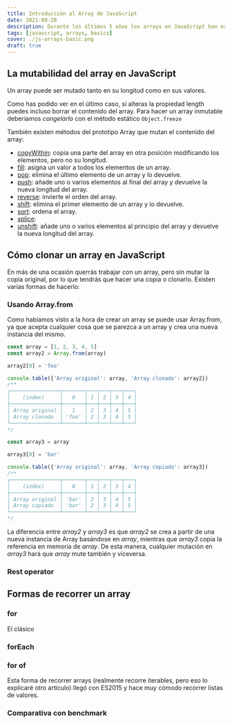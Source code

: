 ```yaml
---
title: Introducción al Array de JavaScript
date: 2021-09-20
description: Durante los últimos 5 años los arrays en JavaScript han experimentado muchas mejoras. Te muestro algunas de ellas en esta entrada.
tags: [javascript, arrays, basics]
cover: ./js-arrays-basic.png
draft: true
---
```



## La mutabilidad del array en JavaScript

Un array puede ser mutado tanto en su longitud como en sus valores.

<js-repl title="Mutando la longitud de un array" init="['const array = []','array[0] = 1','array','array[4] = 5','array','array.length','array.length = 0','array','array.length']"></js-repl>

Como has podido ver en el último caso, si alteras la propiedad length puedes incluso borrar el contenido del array. Para hacer un array inmutable deberíamos *congelarlo* con el método estático `Object.freeze`

<js-repl title="Haciendo un array inmutable"   init="['const array = Object.freeze(Array(1,2,3,4))','array.push(5)','array[0] = 0','array.length = 0','array']">
</js-repl>

También existen métodos del prototipo Array que mutan el contenido del array:
- [copyWithin](https://developer.mozilla.org/es/docs/Web/JavaScript/Reference/Global_Objects/Array/copyWithin): copia una parte del array en otra posición modificando los elementos, pero no su longitud.
- [fill](https://developer.mozilla.org/es/docs/Web/JavaScript/Reference/Global_Objects/Array/fill): asigna un valor a todos los elementos de un array.
- [pop](https://developer.mozilla.org/es/docs/Web/JavaScript/Reference/Global_Objects/Array/pop): elimina el último elemento de un array y lo devuelve.
- [push](https://developer.mozilla.org/es/docs/Web/JavaScript/Reference/Global_Objects/Array/push): añade uno o varios elementos al final del array y devuelve la nueva longitud del array.
- [reverse](https://developer.mozilla.org/es/docs/Web/JavaScript/Reference/Global_Objects/Array/reverse): invierte el orden del array.
- [shift](https://developer.mozilla.org/es/docs/Web/JavaScript/Reference/Global_Objects/Array/shift): elimina el primer elemento de un array y lo devuelve.
- [sort](https://developer.mozilla.org/es/docs/Web/JavaScript/Reference/Global_Objects/Array/sort): ordena el array.
- [splice](https://developer.mozilla.org/es/docs/Web/JavaScript/Reference/Global_Objects/Array/splice):
- [unshift](https://developer.mozilla.org/es/docs/Web/JavaScript/Reference/Global_Objects/Array/unshift): añade uno o varios elementos al principio del array y devuelve la nueva longitud del array.

## Cómo clonar un array en JavaScript

En más de una ocasión querrás trabajar con un array, pero sin mutar la copia original, por lo que tendrás que hacer una copia o clonarlo. Existen varias formas de hacerlo:

### Usando Array.from

Como habíamos visto a la hora de crear un array se puede usar Array.from, ya que acepta cualquier cosa que se parezca a un array y crea una nueva instancia del mismo.

```js
const array = [1, 2, 3, 4, 5]
const array2 = Array.from(array)

array2[0] = 'foo'

console.table({'Array original': array, 'Array clonado': array2})
/**
┌────────────────┬───────┬───┬───┬───┬───┐
│    (index)     │   0   │ 1 │ 2 │ 3 │ 4 │
├────────────────┼───────┼───┼───┼───┼───┤
│ Array original │   1   │ 2 │ 3 │ 4 │ 5 │
│ Array clonado  │ 'foo' │ 2 │ 3 │ 4 │ 5 │
└────────────────┴───────┴───┴───┴───┴───┘
*/

const array3 = array

array3[0] = 'bar'

console.table({'Array original': array, 'Array copiado': array3})
/**
┌────────────────┬───────┬───┬───┬───┬───┐
│    (index)     │   0   │ 1 │ 2 │ 3 │ 4 │
├────────────────┼───────┼───┼───┼───┼───┤
│ Array original │ 'bar' │ 2 │ 3 │ 4 │ 5 │
│ Array copiado  │ 'bar' │ 2 │ 3 │ 4 │ 5 │
└────────────────┴───────┴───┴───┴───┴───┘
*/
```
La diferencia entre *array2* y *array3* es que *array2* se crea a partir de una nueva instancia de Array basándose en *array*, mientras que *array3* copia la referencia en memoria de *array*. De esta manera, cualquier mutación en *array3* hará que *array* mute también y viceversa.

### Rest operator


## Formas de recorrer un array

### for

El clásico

### forEach

### for of
Esta forma de recorrer arrays (realmente recorre iterables, pero eso lo explicaré otro artículo) llegó con ES2015 y hace muy cómodo recorrer listas de valores.

### Comparativa con benchmark




